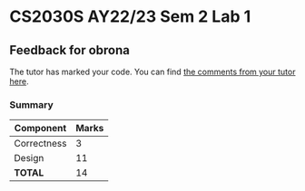 # CS2030S AY22/23 Sem 2 Lab 1
## Feedback for obrona

The tutor has marked your code. You can find [the comments from your tutor here](https://www.github.com/nus-cs2030s-2223-s2/lab1-obrona/commit/11605023d7812e25ff26bed749fe6f5bdc2dc26b).
### Summary

| Component | Marks |
|-----------|-------|
| Correctness | 3 |
| Design | 11 |
| **TOTAL** | 14 |
